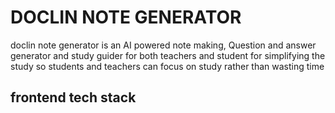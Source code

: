 # DOCLIN NOTE GENERATOR

doclin note generator is an AI powered note making, Question and answer generator and study guider for both teachers and student for simplifying the study so students and teachers can focus on study rather than wasting time 

## frontend tech stack
